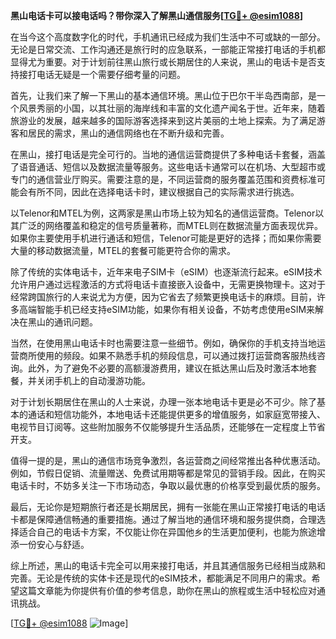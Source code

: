 **黑山电话卡可以接电话吗？带你深入了解黑山通信服务[[TG💪+ @esim1088](https://t.me/s/esim1088)]**

在当今这个高度数字化的时代，手机通讯已经成为我们生活中不可或缺的一部分。无论是日常交流、工作沟通还是旅行时的应急联系，一部能正常接打电话的手机都显得尤为重要。对于计划前往黑山旅行或长期居住的人来说，黑山的电话卡是否支持接打电话无疑是一个需要仔细考量的问题。

首先，让我们来了解一下黑山的基本通信环境。黑山位于巴尔干半岛西南部，是一个风景秀丽的小国，以其壮丽的海岸线和丰富的文化遗产闻名于世。近年来，随着旅游业的发展，越来越多的国际游客选择来到这片美丽的土地上探索。为了满足游客和居民的需求，黑山的通信网络也在不断升级和完善。

在黑山，接打电话是完全可行的。当地的通信运营商提供了多种电话卡套餐，涵盖了语音通话、短信以及数据流量等服务。这些电话卡通常可以在机场、大型超市或专门的通信营业厅购买。需要注意的是，不同运营商的服务覆盖范围和资费标准可能会有所不同，因此在选择电话卡时，建议根据自己的实际需求进行挑选。

以Telenor和MTEL为例，这两家是黑山市场上较为知名的通信运营商。Telenor以其广泛的网络覆盖和稳定的信号质量著称，而MTEL则在数据流量方面表现优异。如果你主要使用手机进行通话和短信，Telenor可能是更好的选择；而如果你需要大量的移动数据流量，MTEL的套餐可能更符合你的需求。

除了传统的实体电话卡，近年来电子SIM卡（eSIM）也逐渐流行起来。eSIM技术允许用户通过远程激活的方式将电话卡直接嵌入设备中，无需更换物理卡。这对于经常跨国旅行的人来说尤为方便，因为它省去了频繁更换电话卡的麻烦。目前，许多高端智能手机已经支持eSIM功能，如果你有相关设备，不妨考虑使用eSIM来解决在黑山的通讯问题。

当然，在使用黑山电话卡时也需要注意一些细节。例如，确保你的手机支持当地运营商所使用的频段。如果不熟悉手机的频段信息，可以通过拨打运营商客服热线咨询。此外，为了避免不必要的高额漫游费用，建议在抵达黑山后及时激活本地套餐，并关闭手机上的自动漫游功能。

对于计划长期居住在黑山的人士来说，办理一张本地电话卡更是必不可少。除了基本的通话和短信功能外，本地电话卡还能提供更多的增值服务，如家庭宽带接入、电视节目订阅等。这些附加服务不仅能够提升生活品质，还能够在一定程度上节省开支。

值得一提的是，黑山的通信市场竞争激烈，各运营商之间经常推出各种优惠活动。例如，节假日促销、流量赠送、免费试用期等都是常见的营销手段。因此，在购买电话卡时，不妨多关注一下市场动态，争取以最优惠的价格享受到最优质的服务。

最后，无论你是短期旅行者还是长期居民，拥有一张能在黑山正常接打电话的电话卡都是保障通信畅通的重要措施。通过了解当地的通信环境和服务提供商，合理选择适合自己的电话卡方案，不仅能让你在异国他乡的生活更加便利，也能为旅途增添一份安心与舒适。

综上所述，黑山的电话卡完全可以用来接打电话，并且其通信服务已经相当成熟和完善。无论是传统的实体卡还是现代的eSIM技术，都能满足不同用户的需求。希望这篇文章能为你提供有价值的参考信息，助你在黑山的旅程或生活中轻松应对通讯挑战。

[[TG💪+ @esim1088](https://t.me/s/esim1088) ![Image](https://i.postimg.cc/4NQfJmqS/Snipaste-2025-05-13-00-14-12.png)]